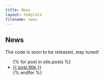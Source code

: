 ```yaml
---
title: News
layout: template
filename: news
---
```


## News

The code is soon to be released, stay tuned!

<ul>
  {% for post in site.posts %}
    <li>
      <a href="{{site.baseurl}}/{{ post.url }}"> {{ post.title }} </a>
    </li>
  {% endfor %}
</ul>
